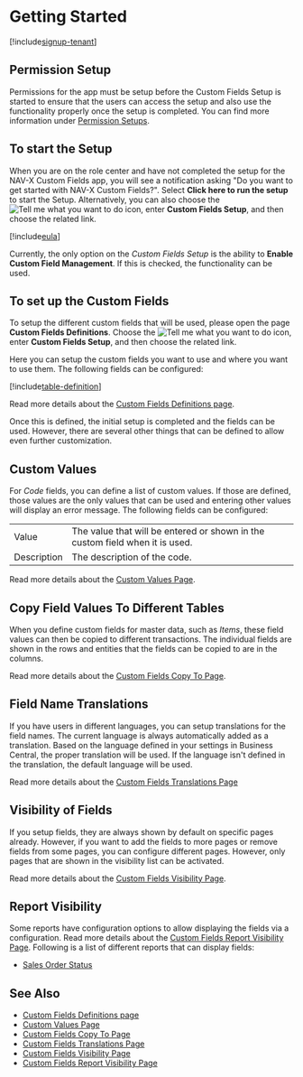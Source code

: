 # Getting Started

[!include[signup-tenant](includes/signup-tenant.md)]

## Permission Setup

Permissions for the app must be setup before the Custom Fields Setup is started to ensure that the users can access the setup and also use the functionality properly once the setup is completed. You can find more information under [Permission Setups](permission-setups.md).

## To start the Setup

When you are on the role center and have not completed the setup for the NAV-X Custom Fields app, you will see a notification asking "Do you want to get started with NAV-X Custom Fields?". Select **Click here to run the setup** to start the Setup. Alternatively, you can also choose the ![Tell me what you want to do](/images/magnifying-glass.gif) icon, enter **Custom Fields Setup**, and then choose the related link.

[!include[eula](includes/eula.md)]

Currently, the only option on the *Custom Fields Setup* is the ability to **Enable Custom Field Management**. If this is checked, the functionality can be used.

## To set up the Custom Fields

To setup the different custom fields that will be used, please open the page **Custom Fields Definitions**. Choose the ![Tell me what you want to do](/images/magnifying-glass.gif) icon, enter **Custom Fields Setup**, and then choose the related link.

Here you can setup the custom fields you want to use and where you want to use them. The following fields can be configured:

[!include[table-definition](includes/table-definition.md)]

Read more details about the [Custom Fields Definitions page](page-customfield-definitions.md).

Once this is defined, the initial setup is completed and the fields can be used. However, there are several other things that can be defined to allow even further customization.

## Custom Values

For *Code* fields, you can define a list of custom values. If those are defined, those values are the only values that can be used and entering other values will display an error message. The following fields can be configured:

| | |
|-|-|
| Value | The value that will be entered or shown in the custom field when it is used. |
| Description | The description of the code. |

Read more details about the [Custom Values Page](page-customfield-custom-values.md).

## Copy Field Values To Different Tables

When you define custom fields for master data, such as *Items*, these field values can then be copied to different transactions. The individual fields are shown in the rows and entities that the fields can be copied to are in the columns.

Read more details about the [Custom Fields Copy To Page](page-customfield-copy-to.md).

## Field Name Translations

If you have users in different languages, you can setup translations for the field names. The current language is always automatically added as a translation. Based on the language defined in your settings in Business Central, the proper translation will be used. If the language isn't defined in the translation, the default language will be used.

Read more details about the [Custom Fields Translations Page](page-customfield-translations.md)

## Visibility of Fields

If you setup fields, they are always shown by default on specific pages already. However, if you want to add the fields to more pages or remove fields from some pages, you can configure different pages. However, only pages that are shown in the visibility list can be activated.

Read more details about the [Custom Fields Visibility Page](page-customfield-visibility.md).

## Report Visibility

Some reports have configuration options to allow displaying the fields via a configuration. Read more details about the [Custom Fields Report Visibility Page](page-customfield-report-visibility.md). Following is a list of different reports that can display fields:

- [Sales Order Status](report-sales-order-status.md)

## See Also

- [Custom Fields Definitions page](page-customfield-definitions.md)
- [Custom Values Page](page-customfield-custom-values.md)
- [Custom Fields Copy To Page](page-customfield-copy-to.md)
- [Custom Fields Translations Page](page-customfield-translations.md)
- [Custom Fields Visibility Page](page-customfield-visibility.md)
- [Custom Fields Report Visibility Page](page-customfield-report-visibility.md)

